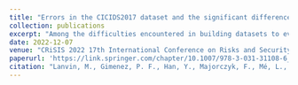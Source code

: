 ```yaml
---
title: "Errors in the CICIDS2017 dataset and the significant differences in detection performances it makes"
collection: publications
excerpt: "Among the difficulties encountered in building datasets to evaluate intrusion detection tools, a tricky part is the process of labelling the events into malicious and benign classes. The labelling correctness is paramount for the quality of the evaluation of intrusion detection systems but is often considered as the ground truth by practitioners and is rarely verified. Another difficulty lies in the correct capture of the network packets. If it is not the case, the characteristics of the network flows generated from the capture could be modified and lead to false results. In this paper, we present several flaws we identified in the labelling of the CICIDS2017 dataset and in the traffic capture, such as packet misorder, packet duplication and attack that were performed but not correctly labelled. Finally, we assess the impact of these different corrections on the evaluation of supervised intrusion detection approaches."
date: 2022-12-07
venue: "CRiSIS 2022 17th International Conference on Risks and Security of Internet and Systems"
paperurl: 'https://link.springer.com/chapter/10.1007/978-3-031-31108-6_2'
citation: "Lanvin, M., Gimenez, P. F., Han, Y., Majorczyk, F., Mé, L., & Totel, E. (2022, December). Errors in the CICIDS2017 dataset and the significant differences in detection performances it makes. In CRiSIS 2022-International Conference on Risks and Security of Internet and Systems."
---
```

